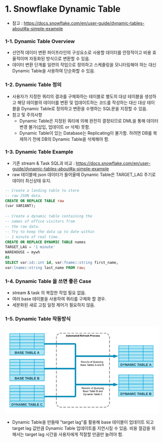 # 1. Snowflake Dynamic Table

- 참고 : https://docs.snowflake.com/en/user-guide/dynamic-tables-about#a-simple-example

### 1-1. Dynamic Table Overview

- 선언적 데이터 변환 파이프라인의 구성요소로 사용할 데이터를 안정적이고 비용 효율적이며 자동화된 방식으로 변환할 수 있음.
- 데이터 변환 단계를 일련의 작업으로 정의하고 스케줄링을 모니터링해야 하는 대신 Dynamic Table을 사용하여 단순화할 수 있음.

### 1-2. Dynamic Table 정의

- 사용자가 지정한 쿼리의 결과를 구체화하는 테이블로 별도의 대상 테이블을 생성하고 해당 테이블의 데이터를 변환 및 업데이트하는 코드를 작성하는 대신 대상 테이블을 Dynamic Table로 정의하고 변환을 수행하는 SQL문을 지정할 수 있음.
- 참고 및 주의사항
  - Dynamic Table은 지정된 쿼리에 의해 완전히 결정되므로 DML을 통해 데이터 변경 불가(삽입, 업데이트 or 삭제) 못함.
  - Dynamic Table이 있는 Database는 Replicating이 불가함. 하려면 DB를 복제하기 전에 DB의 Dynamic Table을 삭제해야 함.

### 1-3. Dynamic Table Example

- 기존 stream & Task SQL과 비교 : https://docs.snowflake.com/en/user-guide/dynamic-tables-about#a-simple-example
- raw 테이블에 json 데이터가 들어올때 Dynamic Table은 TARGET_LAG 주기로 데이터 최신상태 유지.

```sql
-- Create a landing table to store
-- raw JSON data.
CREATE OR REPLACE TABLE raw
(var VARIANT);

-- Create a dynamic table containing the
-- names of office visitors from
-- the raw data.
-- Try to keep the data up to date within
-- 1 minute of real time.
CREATE OR REPLACE DYNAMIC TABLE names
TARGET_LAG = '1 minute'
WAREHOUSE = mywh
AS
SELECT var:id::int id, var:fname::string first_name,
var:lname::string last_name FROM raw;
```

### 1-4. Dynamic Table 을 쓰면 좋은 Case

- stream & task 의 복잡한 작업 필요 없음.
- 여러 base 테이블을 사용하여 쿼리를 구체화 할 경우.
- 세분화된 새로 고침 일정 제어가 필요하지 않음.

### 1-5. Dynamic Table 작동방식

![dynamic_table](./image/dynamic_table.png)

- Dynamic Table을 만들때 "target lag"를 활용해 base 테이블이 업데이트 되고 target lag 값만큼 Dynamic Table 업데이트를 지연시킬 수 있음. 비용 절감을 위해서는 target lag 시간을 사용자에게 적절할 만큼만 늘려야 함.
